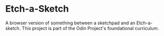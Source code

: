 # Etch-a-Sketch
A browser version of something between a sketchpad and an Etch-a-sketch. This project is part of the Odin Project's foundational curriculum. 
